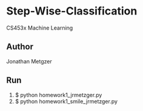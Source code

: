 # Step-Wise-Classification
CS453x Machine Learning 

## Author
Jonathan Metgzer

## Run

1. $ python homework1_jrmetzger.py
2. $ python homework1_smile_jrmetzger.py
